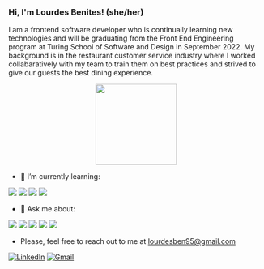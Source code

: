 ### Hi, I'm Lourdes Benites! (she/her)

I am a frontend software developer who is continually learning new technologies and will be graduating from the Front End Engineering program at Turing School of Software and Design in September 2022. My background is in the restaurant customer service industry where I worked collabaratively with my team to train them on best practices and strived to give our guests the best dining experience.

<div align="center">
  <a href="https://github.com/anuraghazra/github-readme-stats">
    <img align="center" height="160em" src="https://github-readme-stats.vercel.app/api?username=lourdesbnts&show_icons=true&theme=omni&show_icons=true">
  </a>
 </div>

- 🌱 I’m currently learning:
<p>
  <img src="https://img.shields.io/badge/React-20232A?style=for-the-badge&logo=react&logoColor=61DAFB"/>
  <img src="https://img.shields.io/badge/React Router-CA4245?style=for-the-badge&logo=reactrouter&logoColor=white"/>
  <img src="https://img.shields.io/badge/TypeScript-3178C6?style=for-the-badge&logo=typescript&logoColor=white"/>
  <img src="https://img.shields.io/badge/Cypress-17202C?style=for-the-badge&logo=cypress&logoColor=white"/>
</p>

- 💬 Ask me about:
 <p>
   <img src="https://img.shields.io/badge/JavaScript-F7DF1E?style=for-the-badge&logo=javascript&logoColor=black"/>
   <img src="https://img.shields.io/badge/HTML5-E34F26?style=for-the-badge&logo=html5&logoColor=white"/>
   <img src="https://img.shields.io/badge/CSS3-1572B6?style=for-the-badge&logo=css3&logoColor=white"/>
   <img src="https://img.shields.io/badge/Mocha-8D6748?style=for-the-badge&logo=Mocha&logoColor=white"/>
   <img src="https://img.shields.io/badge/Chai-A30701?style=for-the-badge&logo=chai&logoColor=white"/>
 </p>
 
- Please, feel free to reach out to me at lourdesben95@gmail.com
<p>
  <a href="https://www.linkedin.com/in/lourdesbenites/"><img src="https://img.shields.io/badge/LinkedIn-0A66C2?style=for-the-badge&logo=linkedin&logoColor=white" alt="LinkedIn"></a>
  </a>
  <a href="mailto:lourdesben95@gmail.com"><img src="https://img.shields.io/badge/Gmail-EA4335?style=for-the-badge&logo=gmail&logoColor=white" alt="Gmail">
  </a> 
</p>
 

